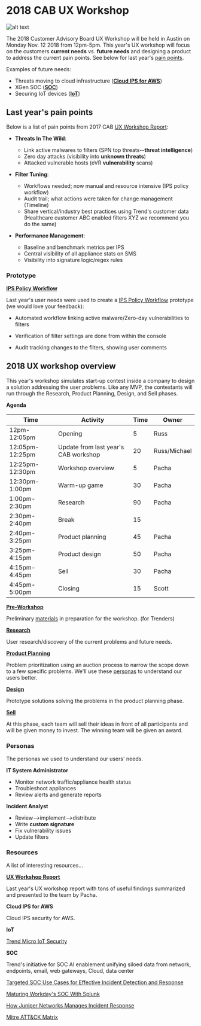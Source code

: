 # 2018 CAB UX Workshop
![alt text][welcome-cab-members]

The 2018 Customer Advisory Board UX Workshop will be held in Austin on Monday Nov. 12 2018 from 12pm-5pm. This year's UX workshop will focus on the customers **current needs** vs. **future needs** and designing a product to address the current pain points. See below for last year's [pain points](#pain).

Examples of future needs:

* Threats moving to cloud infrastructure (**[Cloud IPS for AWS](#awsf1)**)
* XGen SOC (**[SOC](#soc)**)
* Securing IoT devices (**[IoT](#iotrs)**)

## <a name="pain"></a>Last year's pain points

Below is a list of pain points from 2017 CAB [UX Workshop Report]:

* **Threats In The Wild**:
    * Link active malwares to filters (SPN top threats--**threat intelligence**)
    * Zero day attacks (visibility into **unknown threats**)
    * Attacked vulnerable hosts (eVR **vulnerability** scans)

* **Filter Tuning**:
    * Workflows needed; now manual and resource intensive (IPS policy workflow)
    * Audit trail; what actions were taken for change management (Timeline)
    * Share vertical/industry best practices using Trend's customer data (Healthcare customer ABC enabled filters XYZ we recommend you do the same)

* **Performance Management**:
    * Baseline and benchmark metrics per IPS
    * Central visibility of all appliance stats on SMS
    * Visibility into signature logic/regex rules

### Prototype

**[IPS Policy Workflow]**

Last year's user needs were used to create a [IPS Policy Workflow] prototype (we would love your feedback):

* Automated workflow linking active malware/Zero-day vulnerabilities to filters

* Verification of filter settings are done from within the console

* Audit tracking changes to the filters, showing user comments

## 2018 UX workshop overview

This year's workshop simulates start-up contest inside a company to design a solution addressing the user problems. Like any MVP, the contestants will run through the Research, Product Planning, Design, and Sell phases.

**Agenda**

|Time |Activity |Time |Owner
|---|---|---|---|
|12pm-12:05pm |Opening |5 |Russ |
|12:05pm-12:25pm |Update from last year's CAB workshop |20 |Russ/Michael |
|12:25pm-12:30pm |Workshop overview |5 |Pacha |
|12:30pm-1:00pm |Warm-up game |30 |Pacha |
|1:00pm-2:30pm |Research |90 |Pacha |
|2:30pm-2:40pm |Break |15 | |
|2:40pm-3:25pm |Product planning |45 |Pacha |
|3:25pm-4:15pm |Product design |50 |Pacha |
|4:15pm-4:45pm |Sell |30 |Pacha |
|4:45pm-5:00pm|Closing |15 |Scott |

**[Pre-Workshop]**

Preliminary [materials] in preparation for the workshop. (for Trenders)

**[Research]**

User research/discovery of the current problems and future needs.

**[Product Planning]**

Problem prioritization using an auction process to narrow the scope down to a few specific problems. We'll use these [personas](#personas) to understand our users better.

**[Design]**

Prototype solutions solving the problems in the product planning phase.

**[Sell]**

At this phase, each team will sell their ideas in front of all participants and will be given money to invest. The winning team will be given an award.

### <a name="personas"></a>Personas

The personas we used to understand our users' needs.

**IT System Administrator**

* Monitor network traffic/appliance health status
* Troubleshoot appliances
* Review alerts and generate reports

**Incident Analyst**

* Review-->implement-->distribute
* Write **custom signature**
* Fix vulnerability issues
* Update filters

### Resources

A list of interesting resources...

**[UX Workshop Report]**

Last year's UX workshop report with tons of useful findings summarized and presented to the team by Pacha.

<a name="awsf1"></a>**Cloud IPS for AWS**

Cloud IPS security for AWS.

<a name="iotrs"></a>**IoT**

[Trend Micro IoT Security]

<a name="soc"></a>**SOC**

Trend's initiative for SOC AI enablement unifying siloed data from network, endpoints, email, web gateways, Cloud, data center

[Targeted SOC Use Cases for Effective Incident Detection and Response]

[Maturing Workday's SOC With Splunk]

[How Juniper Networks Manages Incident Response]

[Mitre ATT&CK Matrix]

[welcome-cab-members]: https://www.mhlstudio.net/CAB-2018/images/welcome-cab-members.png "Welcome CAB Members"
[IPS Policy Workflow]: https://dsgithub.trendmicro.com/pages/tpt-sms/tpt-sms-wireframe/start.html#p=intro&g=1
[storyboard mockups]: https://wiki.jarvis.trendmicro.com/display/TSIM/HIE+Workshop+Storyboard
[Pre-Workshop]: https://dsgithub.trendmicro.com/michaellan/CAB-2018/tree/master/0-Pre-Workshop
[materials]: https://dsgithub.trendmicro.com/michaellan/CAB-2018/tree/master/0-Pre-Workshop/Materials
[Research]: https://dsgithub.trendmicro.com/michaellan/CAB-2018/tree/master/1-Research
[Product Planning]: https://dsgithub.trendmicro.com/michaellan/CAB-2018/tree/master/2-Product%20Planning
[Design]: https://dsgithub.trendmicro.com/michaellan/CAB-2018/tree/master/3-Design
[Sell]: https://dsgithub.trendmicro.com/michaellan/CAB-2018/tree/master/4-Sell
[UX Workshop Report]: https://dsgithub.trendmicro.com/michaellan/CAB-2018/blob/master/Previous-Workshops/CAB%20HIE%20Workshop%20Executive%20Summary.pdf
[Cloud-based IPS]: https://wiki.jarvis.trendmicro.com/display/TPRD/5.2+AWS+F1
[Trend Micro IoT Security]: https://www.trendmicro.com/us/iot-security/
[Targeted SOC Use Cases for Effective Incident Detection and Response]: https://digital-forensics.sans.org/media/Targeted-SOC-Use-Cases-for-effective-Incident-Detection-and-Response-Angelo-Perniola-David-Gray.pdf
[Maturing Workday's SOC With Splunk]: https://conf.splunk.com/files/2016/slides/maturing-workdays-soc-with-splunk.pdf
[How Juniper Networks Manages Incident Response]: https://community.servicenow.com/community?id=community_blog&sys_id=357dbf5edb912380f0612183ca96190f
[Mitre ATT&CK Matrix]: https://attack.mitre.org/matrices/enterprise/
